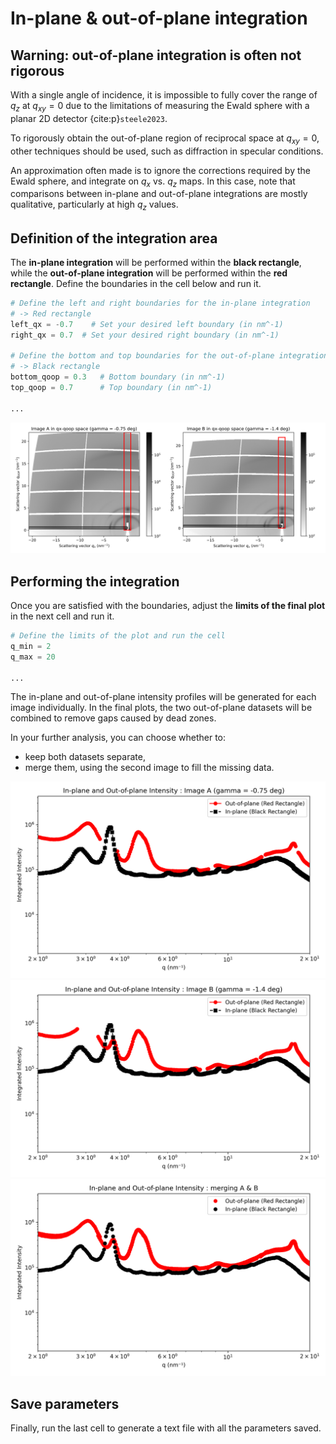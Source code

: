 # In-plane & out-of-plane integration

## Warning: out-of-plane integration is often not rigorous

With a single angle of incidence, it is impossible to fully cover the range of $q_z$ at $q_{xy}=0$ due to the limitations of measuring the Ewald sphere with a planar 2D detector {cite:p}`steele2023`.

To rigorously obtain the out-of-plane region of reciprocal space at $q_{xy}=0$, other techniques should be used, such as diffraction in specular conditions.

An approximation often made is to ignore the corrections required by the Ewald sphere, and integrate on $q_x$ vs. $q_z$ maps. In this case, note that comparisons between in-plane and out-of-plane integrations are mostly qualitative, particularly at high $q_z$ values.


## Definition of the integration area
The **in-plane integration** will be performed within the **black rectangle**, while the **out-of-plane integration** will be performed within the **red rectangle**. Define the boundaries in the cell below and run it.

```python
# Define the left and right boundaries for the in-plane integration
# -> Red rectangle
left_qx = -0.7    # Set your desired left boundary (in nm^-1)
right_qx = 0.7  # Set your desired right boundary (in nm^-1)

# Define the bottom and top boundaries for the out-of-plane integration
# -> Black rectangle
bottom_qoop = 0.3   # Bottom boundary (in nm^-1)
top_qoop = 0.7      # Top boundary (in nm^-1)

...

```

![](images/ip-oop-integration-definition.png)

## Performing the integration
Once you are satisfied with the boundaries, adjust the **limits of the final plot** in the next cell and run it.

```python
# Define the limits of the plot and run the cell
q_min = 2
q_max = 20

...

```

The in-plane and out-of-plane intensity profiles will be generated for each image individually. In the final plots, the two out-of-plane datasets will be combined to remove gaps caused by dead zones.

In your further analysis, you can choose whether to:
- keep both datasets separate,
- merge them, using the second image to fill the missing data.


![](images/ip-oop-integration-A.png)
![](images/ip-oop-integration-B.png)
![](images/ip-oop-integration-AB.png)

## Save parameters

Finally, run the last cell to generate a text file with all the parameters saved.
